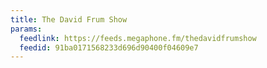 ```yaml
---
title: The David Frum Show
params:
  feedlink: https://feeds.megaphone.fm/thedavidfrumshow
  feedid: 91ba0171568233d696d90400f04609e7
---
```

